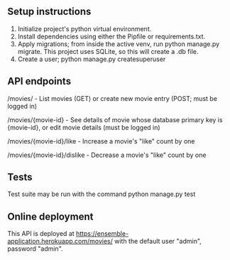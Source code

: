 ## Setup instructions
1. Initialize project's python virtual environment.
2. Install dependencies using either the Pipfile or requirements.txt.
3. Apply migrations; from inside the active venv, run python manage.py migrate. This project uses SQLite, so this will create a .db file.
4. Create a user; python manage.py createsuperuser

## API endpoints
  /movies/ - List movies (GET) or create new movie entry (POST; must be logged in)

  /movies/{movie-id} - See details of movie whose database primary key is {movie-id}, or edit movie details (must be logged in)
  
  /movies/{movie-id}/like - Increase a movie's "like" count by one
  
  /movies/{movie-id}/dislike - Decrease a movie's "like" count by one
  

## Tests
Test suite may be run with the command python manage.py test

## Online deployment
This API is deployed at https://ensemble-application.herokuapp.com/movies/ with the default user "admin", password "admin".
